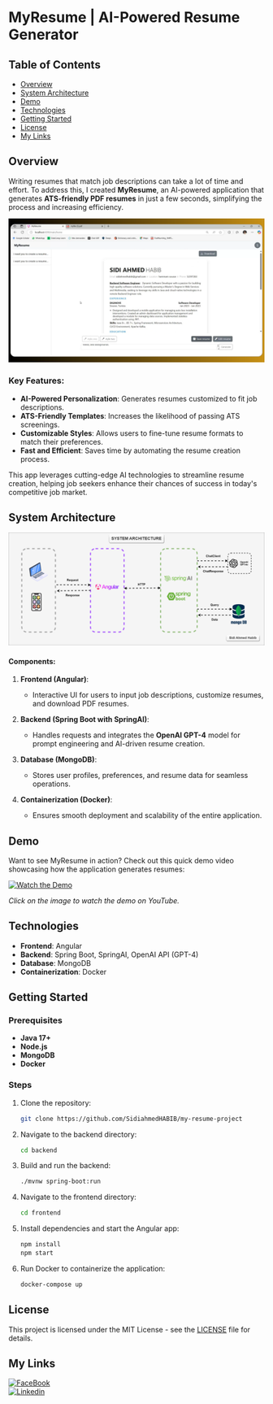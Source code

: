# MyResume | AI-Powered Resume Generator

## Table of Contents
- [Overview](#overview)
- [System Architecture](#system-architecture)
- [Demo](#demo)
- [Technologies](#technologies)
- [Getting Started](#getting-started)
- [License](#license)
- [My Links](#my-links)

## Overview
Writing resumes that match job descriptions can take a lot of time and effort. To address this, I created **MyResume**, an AI-powered application that generates **ATS-friendly PDF resumes** in just a few seconds, simplifying the process and increasing efficiency.

![Project](images/project.png)

### Key Features:
- **AI-Powered Personalization**: Generates resumes customized to fit job descriptions.
- **ATS-Friendly Templates**: Increases the likelihood of passing ATS screenings.
- **Customizable Styles**: Allows users to fine-tune resume formats to match their preferences.
- **Fast and Efficient**: Saves time by automating the resume creation process.

This app leverages cutting-edge AI technologies to streamline resume creation, helping job seekers enhance their chances of success in today's competitive job market.

## System Architecture

![System Architecture](images/system_architecture.png)

#### Components:
1. **Frontend (Angular)**:
   - Interactive UI for users to input job descriptions, customize resumes, and download PDF resumes.

2. **Backend (Spring Boot with SpringAI)**:
   - Handles requests and integrates the **OpenAI GPT-4** model for prompt engineering and AI-driven resume creation.

3. **Database (MongoDB)**:
   - Stores user profiles, preferences, and resume data for seamless operations.

4. **Containerization (Docker)**:
   - Ensures smooth deployment and scalability of the entire application.
## Demo
Want to see MyResume in action? Check out this quick demo video showcasing how the application generates resumes:  

[![Watch the Demo](https://img.youtube.com/vi/_CQ92JVSSTU/0.jpg)](https://www.youtube.com/watch?v=_CQ92JVSSTU)  

*Click on the image to watch the demo on YouTube.*

## Technologies
- **Frontend**: Angular
- **Backend**: Spring Boot, SpringAI, OpenAI API (GPT-4)
- **Database**: MongoDB
- **Containerization**: Docker

## Getting Started

### Prerequisites
- **Java 17+**
- **Node.js**
- **MongoDB**
- **Docker**

### Steps

1. Clone the repository:
   ```bash  
   git clone https://github.com/SidiahmedHABIB/my-resume-project 
   ```  

2. Navigate to the backend directory:
   ```bash  
   cd backend  
   ```  

3. Build and run the backend:
   ```bash  
   ./mvnw spring-boot:run  
   ```  

4. Navigate to the frontend directory:
   ```bash  
   cd frontend  
   ```  

5. Install dependencies and start the Angular app:
   ```bash  
   npm install  
   npm start  
   ```  

6. Run Docker to containerize the application:
   ```bash  
   docker-compose up  
   ```


## License
This project is licensed under the MIT License - see the [LICENSE](LICENSE) file for details.

## My Links
[![FaceBook](https://img.shields.io/badge/Facebook-1877F2?style=for-the-badge&logo=facebook&logoColor=white)](https://www.facebook.com/habib.sidiahmed.5)  
[![Linkedin](https://img.shields.io/badge/LinkedIn-0077B5?style=for-the-badge&logo=linkedin&logoColor=white)](https://www.linkedin.com/in/sidi-ahmed-habib-18163220a/)
